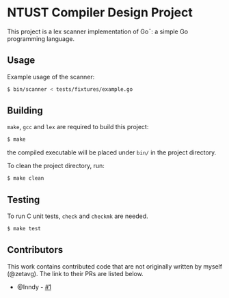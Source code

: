 NTUST Compiler Design Project
=============================

This project is a lex scanner implementation of Go¯:
a simple Go programming language.

Usage
-----

Example usage of the scanner:

```bash
$ bin/scanner < tests/fixtures/example.go
```


Building
--------

`make`, `gcc` and `lex` are required to build this project:

```bash
$ make
```

the compiled executable will be placed under `bin/` in the project directory.

To clean the project directory, run:

```bash
$ make clean
```


Testing
-------

To run C unit tests, `check` and `checkmk` are needed.

```bash
$ make test
```


Contributors
------------

This work contains contributed code that are not originally written by myself (@zetavg). The link to their PRs are listed below.

- @Inndy - [#1](https://github.com/zetavg/NTUST-1052-Compiler-Design/pull/1)
